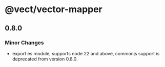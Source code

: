 # @vect/vector-mapper

## 0.8.0

### Minor Changes

- export es module, supports node 22 and above, commonjs support is deprecated from version 0.8.0.
